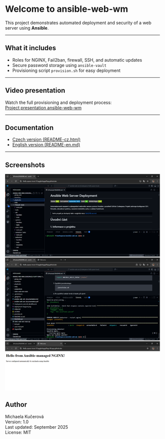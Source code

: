 # Welcome to ansible-web-wm
This project demonstrates automated deployment and security of a web server using **Ansible**.

---
## What it includes
- Roles for NGINX, Fail2ban, firewall, SSH, and automatic updates
- Secure password storage using `ansible-vault`
- Provisioning script `provision.sh` for easy deployment

---
## Video presentation
Watch the full provisioning and deployment process:  
[Project presentation ansible-web-wm](https://www.youtube.com/watch?v=aNvzjHr_p9I&t=3s)

---
## Documentation
- [Czech version (README-cz.html)](README-cz.html)
- [English version (README-en.md)](README-en.md)

---
## Screenshots
![Structure of folders](screenshots/project-structure.png)
![Provisioning output](screenshots/provisioning-output.png)  
![Website preview](screenshots/web-preview.png)

## Author
Michaela Kučerová  
Version: 1.0  
Last updated: September 2025  
License: MIT
